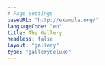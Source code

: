 ```yaml
---
# Page settings
baseURL: "http://example.org/"
languageCode: "en"
title: The Gallery
headless: false
layout: "gallery"
type: "gallerydeluxe"
---
```

